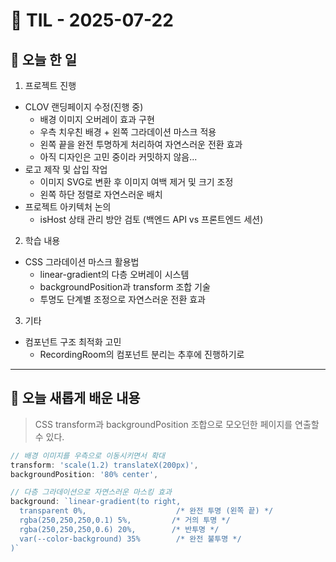 # 📅 TIL - 2025-07-22

## 📌 오늘 한 일
1. 프로젝트 진행
  - CLOV 랜딩페이지 수정(진행 중)
    - 배경 이미지 오버레이 효과 구현
    - 우측 치우친 배경 + 왼쪽 그라데이션 마스크 적용
    - 왼쪽 끝을 완전 투명하게 처리하여 자연스러운 전환 효과
    - 아직 디자인은 고민 중이라 커밋하지 않음...
  - 로고 제작 및 삽입 작업
    - 이미지 SVG로 변환 후 이미지 여백 제거 및 크기 조정
    - 왼쪽 하단 정렬로 자연스러운 배치
  - 프로젝트 아키텍처 논의
    - isHost 상태 관리 방안 검토 (백엔드 API vs 프론트엔드 세션)

2. 학습 내용
  - CSS 그라데이션 마스크 활용법
    - linear-gradient의 다층 오버레이 시스템
    - backgroundPosition과 transform 조합 기술
    - 투명도 단계별 조정으로 자연스러운 전환 효과

3. 기타
  - 컴포넌트 구조 최적화 고민
    - RecordingRoom의 컴포넌트 분리는 추후에 진행하기로

---

## 📖 오늘 새롭게 배운 내용
> CSS transform과 backgroundPosition 조합으로 모오던한 페이지를 연출할 수 있다.

```javascript
// 배경 이미지를 우측으로 이동시키면서 확대
transform: 'scale(1.2) translateX(200px)',
backgroundPosition: '80% center',

// 다층 그라데이션으로 자연스러운 마스킹 효과
background: `linear-gradient(to right,
  transparent 0%,                    /* 완전 투명 (왼쪽 끝) */
  rgba(250,250,250,0.1) 5%,         /* 거의 투명 */
  rgba(250,250,250,0.6) 20%,        /* 반투명 */
  var(--color-background) 35%        /* 완전 불투명 */
)`
```
